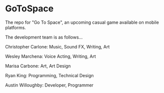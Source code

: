 # GoToSpace
The repo for "Go To Space", an upcoming casual game available on mobile platforms.



The development team is as follows...

Christopher Carlone: Music, Sound FX, Writing, Art

Wesley Marchena: Voice Acting, Writing, Art

Marisa Carbone: Art, Art Design

Ryan King: Programming, Technical Design

Austin Willoughby: Developer, Programmer
